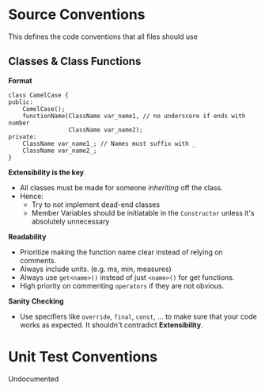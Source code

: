# Source Conventions

This defines the code conventions that all files should use

## Classes & Class Functions

**Format**

```
class CamelCase {
public:
    CamelCase();
    functionName(ClassName var_name1, // no underscore if ends with number
                 ClassName var_name2);
private:
    ClassName var_name1_; // Names must suffix with _
    ClassName var_name2_;
}
```

**Extensibility is the key**.

- All classes must be made for someone *inheriting* off the class.
- Hence:
    - Try to not implement dead-end classes
    - Member Variables should be initiatable in the `Constructor` unless it's absolutely unnecessary

**Readability**

- Prioritize making the function name clear instead of relying on comments.
- Always include units. (e.g. ms, min, measures)
- Always use `get<name>()` instead of just `<name>()` for get functions.
- High priority on commenting `operators` if they are not obvious.

**Sanity Checking**

- Use specifiers like `override`, `final`, `const`, ... to make sure that your code works as expected. It shouldn't contradict **Extensibility**.

# Unit Test Conventions

Undocumented